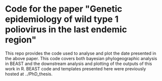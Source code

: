 # Code for the paper "Genetic epidemiology of wild type 1 poliovirus in the last endemic region"

This repo provides the code used to analyse and plot the date presented in the above paper. This code covers both bayesian phylogeographic analysis in BEAST and the downstream analysis and plotting of the outputs of this work in R.
BEAST code and templates presented here were previously hosted at ../PhD_thesis.
